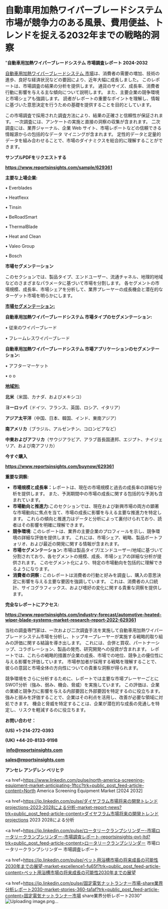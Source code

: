 # 自動車用加熱ワイパーブレードシステム市場が競争力のある風景、費用便益、トレンドを捉える2032年までの戦略的洞察

"<strong>自動車用加熱ワイパーブレードシステム 市場調査レポート 2024-2032</strong>

<a href=https://www.reportsinsights.com/sample/629361>自動車用加熱ワイパーブレードシステム 市場</a>は、消費者の需要の増加、技術の進歩、良好な経済状況などの要因により、近年大幅に成長しました。 このレポートは、市場調査の結果の分析を提供します。 通貨のサイズ、成長率、消費者行動に影響を与える主な傾向について説明します。 また、主要企業の競争環境と市場シェアも強調します。 読者がレポートの重要なポイントを理解し、情報に基づいた意思決定を行うための基礎を提供することを目的としています。

この市場調査で採用された調査方法により、結果の正確さと信頼性が保証されます。 一次調査には、アンケートの実施と直接の洞察の収集が含まれます。 二次調査には、業界ジャーナル、企業 Web サイト、市場レポートなどの信頼できる情報源からの包括的なデータ マイニングが含まれます。 定性的データと定量的データを組み合わせることで、市場のダイナミクスを総合的に理解することができます。

<strong><b>サンプルPDFをリクエストする</b></strong>

<a href=https://www.reportsinsights.com/sample/629361><strong><u>https://www.reportsinsights.com/sample/629361</u></strong></a>

<strong>主要な上場企業:</strong>

• Everblades

• Heatflexx

• Tinsin

• BeRoadSmart

• ThermalBlade

• Heat and Clean

• Valeo Group

• Bosch

<strong>市場セグメンテーション</strong>

このセクションでは、製品タイプ、エンドユーザー、流通チャネル、地理的地域などのさまざまなパラメータに基づいて市場を分割します。 各セグメントの市場規模、成長率、市場シェアを分析して、業界プレーヤーの成長機会と潜在的なターゲット市場を明らかにします。

<strong><u>市場セグメンテーション</u></strong><strong><u>:</u></strong>

<strong>自動車用加熱ワイパーブレードシステム 市場タイプのセグメンテーション:</strong>

• 従来のワイパーブレード

• フレームレスワイパーブレード

<strong>自動車用加熱ワイパーブレードシステム 市場アプリケーションのセグメンテーション:</strong>

• アフターマーケット

• o o

<strong><u>地域別</u></strong><strong><u>:</u></strong>

<strong>北米</strong>（米国、カナダ、およびメキシコ）

<strong>ヨーロッパ</strong>（ドイツ、フランス、英国、ロシア、イタリア）

<strong>アジア太平洋</strong>（中国、日本、韓国、インド、東南アジア）

<strong>南アメリカ</strong>（ブラジル、アルゼンチン、コロンビアなど）

<strong>中東およびアフリカ</strong>（サウジアラビア、アラブ首長国連邦、エジプト、ナイジェリア、および南アフリカ）

<strong>今すぐ購入</strong>

<a href=https://www.reportsinsights.com/buynow/629361><strong><u>https://www.reportsinsights.com/buynow/629361</u></strong></a>

<strong>重要な洞察:</strong>
<ul>
  <li><strong>市場規模と成長率：</strong>レポートは、現在の市場規模と過去の成長率の詳細な分析を提供します。 また、予測期間中の市場の成長に関する包括的な予測も含まれています。</li>
  <li><strong>市場動向と推進力:</strong>このセクションでは、現在および新興市場の両方の顕著な市場動向に焦点を当て、市場の成長に影響を与える主要な推進力を特定します。 これらの傾向と推進力はデータと分析によって裏付けられており、読者はその影響を明確に理解できます。</li>
  <li><strong>競争環境</strong>: このレポートは、業界の主要企業のプロフィールを示し、競争環境の詳細な評価を提供します。 これには、市場シェア、戦略、製品ポートフォリオ、および最近の開発に関する情報が含まれます。</li>
  <li><strong>市場セグメンテーション: </strong>市場は製品タイプ/エンドユーザー/地域に基づいて分割されており、各セグメントの規模、成長、市場シェアの詳細な分析が提供されます。 このセグメント化により、特定の市場動向を包括的に理解できるようになります。</li>
  <li><strong>消費者の洞察 : </strong>このレポートは消費者の行動と好みを調査し、購入の意思決定に影響を与える主要な要因を強調しています。 これは、消費者の人口統計、サイコグラフィックス、および嗜好の変化に関する貴重な洞察を提供します。</li>
</ul>
<strong>完全なレポートにアクセス:</strong>

<a href=https://www.reportsinsights.com/industry-forecast/automotive-heated-wiper-blade-systems-market-research-report-2022-629361><strong><u><b>https://www.reportsinsights.com/industry-forecast/automotive-heated-wiper-blade-systems-market-research-report-2022-629361</b></u></strong></a>

当社の調査専門家は、一次および二次調査手法を実施して自動車用加熱ワイパーブレードシステム市場を分析し、トップキープレーヤーが実施する戦略的取り組みの評価に関する結論を導き出します。 これには、合併と買収、パートナーシップ、コラボレーション、製品の発売、研究開発への投資が含まれます。 レポートでは、これらの戦略的措置が企業の成長、市場での地位、競争上の優位性に与える影響を評価しています。 市場参加者が採用する戦略を理解することで、彼らの意図と市場全体の方向性についての貴重な洞察が得られます。

競争環境をさらに分析するために、レポートでは主要な市場プレーヤーごとにSWOT分析（強み、弱み、機会、脅威）を実施しています。 この評価は、企業の業績と競争力に影響を与える内部要因と外部要因を特定するのに役立ちます。 強みと弱みを評価することで、企業はその利点を活用し、改善が必要な領域に対処できます。 機会と脅威を特定することは、企業が潜在的な成長の見通しを特定し、リスクを軽減するのに役立ちます。

<strong>お問い合わせ：</strong>

<strong>(US) +1-214-272-0393</strong>

<strong>(UK) +44-20-8133-9198</strong>

<strong> </strong><a href=info@reportsinsights.com><strong><u>info@reportsinsights.com</u></strong></a>

<a href=sales@reportsinsights.com><strong><u>sales@reportsinsights.com</u></strong></a>

<strong>アンセレ アンデレン ベリヒテ</strong>

<a href=https://www.linkedin.com/pulse/north-america-screening-equipment-market-anticipating-1ftcc?trk=public_post_feed-article-content>North America Screening Equipment Market [2024 2032]</a>

<a href=https://jp.linkedin.com/pulse/ダイヤフラム市場将来の開発トレンドprojections-2023-2028による分析-market-report-news?trk=public_post_feed-article-content>ダイヤフラム市場将来の開発トレンドprojections 2023 2028による分析</a>

<a href=https://jp.linkedin.com/pulse/ロータリークランプシリンダー-市場ロータリークランプシリンダー-市場調査レポート-reportsinsights-pvt-ltd?trk=public_post_feed-article-content>ロータリークランプシリンダー 市場ロータリークランプシリンダー 市場調査レポート</a>

<a href=https://jp.linkedin.com/pulse/ペット用浴槽市場の将来成長の可能性2030年までの展望-market-excellence1-fu65f?trk=public_post_feed-article-content>ペット用浴槽市場の将来成長の可能性2030年までの展望</a>

<a href=https://jp.linkedin.com/pulse/固定電気ナットランナー市場-share業界分析レポート2030-market-stories-360-ta1af?trk=public_post_feed-article-content>固定電気ナットランナー市場 share業界分析レポート2030</a>"
![Uploading image.png…]()
